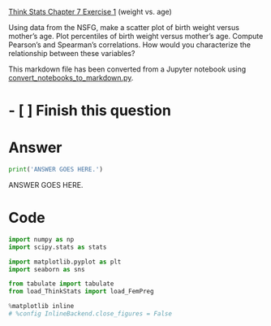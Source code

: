 
[Think Stats Chapter 7 Exercise 1](http://greenteapress.com/thinkstats2/html/thinkstats2008.html#toc70) (weight vs. age)

Using data from the NSFG, make a scatter plot of birth weight versus mother’s age. Plot percentiles of birth weight versus mother’s age. Compute Pearson’s and Spearman’s correlations. How would you characterize the relationship between these variables?

This markdown file has been converted from a Jupyter notebook using [convert_notebooks_to_markdown.py](./convert_notebooks_to_markdown.py).

# - [ ] Finish this question

# Answer



```python
print('ANSWER GOES HERE.')
```


ANSWER GOES HERE.


# Code



```python
import numpy as np
import scipy.stats as stats

import matplotlib.pyplot as plt
import seaborn as sns

from tabulate import tabulate
from load_ThinkStats import load_FemPreg

%matplotlib inline
# %config InlineBackend.close_figures = False
```

